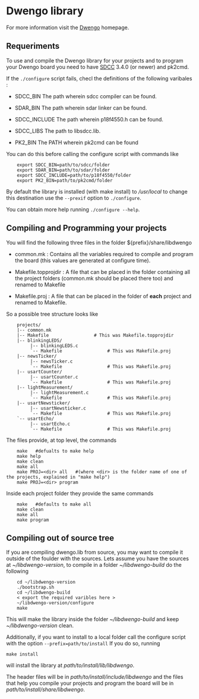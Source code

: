 Dwengo library
==============
For more information visit the [Dwengo](ww.dwengo.org) homepage.

Requeriments
------------
To use and compile the Dwengo library for your projects and to program your Dwengo board you need to have [SDCC](http://sdcc.sourceforge.net/) 3.4.0 (or newer) and pk2cmd.

If the `./configure` script fails, checl the definitions of the
following varibales :

* SDCC_BIN
The path wherein sdcc compiler can be found.

* SDAR_BIN
The path wherein sdar linker can be found.

* SDCC_INCLUDE
The path wherein p18f4550.h can be found.

* SDCC_LIBS
The path to libsdcc.lib.

* PK2_BIN
The PATH wherein pk2cmd can be found

You can do this before calling the configure script with commands like

        export SDCC_BIN=path/to/sdcc/folder
        export SDAR_BIN=path/to/sdar/folder
        export SDCC_INCLUDE=path/to/p18f4550/folder
        export PK2_BIN=path/to/pk2cmd/folder
        
By default the library is installed (with make install) to _/usr/local_
to change this destination use the `--prexif` option to `./configure`.

You can obtain more help running `./configure --help`. 

Compiling and Programming your projects
---------------------------------------
You will find the following three files in the folder ${prefix}/share/libdwengo

* common.mk :
Contains all the variables required to compile and program the board (this values are generated at configure time).
 
* Makefile.topprojdir : 
A file that can be placed in the folder containing all the project folders (common.mk should be placed there too) and renamed to Makefile

* Makefile.proj : 
A file that can be placed in the folder of **each** project and renamed to Makefile.

So a possible tree structure looks like

        projects/
        |-- common.mk
        |-- Makefile                 # This was Makefile.topprojdir
        |-- blinkingLEDS/
             |-- blinkingLEDS.c
             `-- Makefile                 # This was Makefile.proj
        |-- newsTicker/
             |-- newsTicker.c
             `-- Makefile                 # This was Makefile.proj
        |-- usartCounter/
             |-- usartCounter.c
             `-- Makefile                 # This was Makefile.proj
        |-- lightMeasurement/
             |-- lightMeasurement.c
             `-- Makefile                 # This was Makefile.proj
        |-- usartNewsticker/
             |-- usartNewsticker.c
             `-- Makefile                 # This was Makefile.proj
        `-- usartEcho/
             |-- usartEcho.c
             `-- Makefile                 # This was Makefile.proj
        
The files provide, at top level, the commands

        make   #defualts to make help
        make help
        make clean
        make all
        make PROJ=<dir> all   #(where <dir> is the folder name of one of the projects, explained in "make help")
        make PROJ=<dir> program
        
Inside each project folder they provide the same commands

        make   #defaults to make all
        make clean
        make all
        make program
        
Compiling out of source tree
----------------------------

If you are compiling dwengo.lib from source, you may want to compile it outside
of the foulder with the sources. Lets assume you have the sources at
_~/libdwengo-version_, to compile in a folder _~/libdwengo-build_ do the following

        cd ~/libdwengo-version
        ./bootstrap.sh
        cd ~/libdwengo-build
        < export the required varibles here >
        ~/libdwengo-version/configure
        make
        
This will make the library inside the folder _~/libdwengo-build_ and keep
_~/libdwengo-version_ clean.

Additionally, if you want to install to a local folder call the
configure script with the option `--prefix=path/to/install`
If you do so, running

    make install

will install the library at _path/to/install/lib/libdwengo_.

The header files will be in _path/to/install/include/libdwengo_
and the files that help you compile your projects and program the board will be
in _path/to/install/share/libdwengo_.
